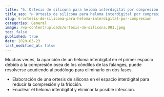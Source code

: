 ```yaml
---
title: "6. Ortesis de silicona para heloma interdigital por compresión."
title_seo: "▷ Ortesis de silicona para heloma interdigital por compresión."
slug: 6-ortesis-de-silicona-para-heloma-interdigital-por-compresion
categories: General
image: /wp-content/uploads/ortesis-de-silicona.001.jpeg
toc: false
published: true
date: 2020-03-23
last_modified_at: false
---
```

Muchas veces, la aparición de un heloma interdigital en el primer espacio debido a la compresión ósea de los cóndilos de las falanges, puede resolverse acudiendo al podólogo para eliminarlo en dos fases.

- Elaboración de una ortesis de silicona en el espacio interdigital para reducir la compresión y la fricción.
- Enuclear el heloma interdigital y eliminar la posible infección.